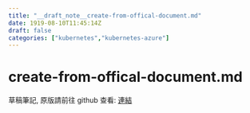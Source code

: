 ```yaml
---
title: "__draft_note__create-from-offical-document.md"
date: 1919-08-10T11:45:14Z
draft: false
categories: ["kubernetes","kubernetes-azure"]
---
```


# create-from-offical-document.md

草稿筆記, 原版請前往 github 查看: [連結](https://github.com/tinghaolai/just-random-note/blob/master/kubernetes/azure/create-from-offical-document.md)